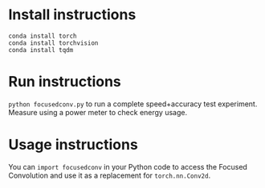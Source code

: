 # Install instructions
```
conda install torch
conda install torchvision
conda install tqdm
```

# Run instructions
`python focusedconv.py` to run a complete speed+accuracy test experiment. Measure using a power meter to check energy usage.

# Usage instructions
You can `import focusedconv` in your Python code to access the Focused Convolution and use it as a replacement for `torch.nn.Conv2d`.
